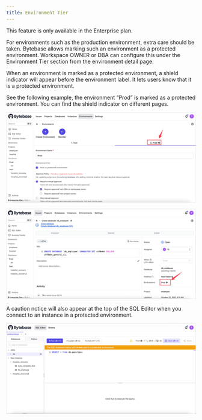 ```yaml
---
title: Environment Tier
---
```


<hint-block type="info">

This feature is only available in the Enterprise plan.

</hint-block>

For environments such as the production environment, extra care should be taken. Bytebase allows marking such an environment as a protected environment. Workspace OWNER or DBA can configure this under the Environment Tier section from the environment detail page.

When an environment is marked as a protected environment, a shield indicator will appear before the environment label. It lets users know that it is a protected environment. 

See the following example, the environment “Prod” is marked as a protected environment. You can find the shield indicator on different pages.

![tier-envs](/static/docs/en/administration/tier/env-tier-envs.webp)

![tier-issue-details](/static/docs/en/administration/tier/env-tier-issue-details.webp)

A caution notice will also appear at the top of the SQL Editor when you connect to an instance in a protected environment.

![tier-editor](/static/docs/en/administration/tier/env-tier-editor.webp)